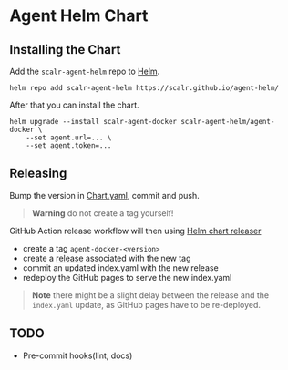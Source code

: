# Agent Helm Chart

## Installing the Chart

Add the `scalr-agent-helm` repo to [Helm](https://helm.sh/).

```shell
helm repo add scalr-agent-helm https://scalr.github.io/agent-helm/
```

After that you can install the chart.

```shell
helm upgrade --install scalr-agent-docker scalr-agent-helm/agent-docker \
    --set agent.url=... \
    --set agent.token=...
```

## Releasing 

Bump the version in [Chart.yaml](./charts/agent-docker/Chart.yaml), commit and push.

> **Warning** 
> do not create a tag yourself!

GitHub Action release workflow will then using [Helm chart releaser](https://github.com/helm/chart-releaser-action)

* create a tag `agent-docker-<version>`
* create a [release](https://github.com/Scalr/agent-helm/releases) associated with the new tag
* commit an updated index.yaml with the new release
* redeploy the GitHub pages to serve the new index.yaml

> **Note** 
> there might be a slight delay between the release and the `index.yaml` update, as GitHub pages have to be re-deployed.


## TODO

- Pre-commit hooks(lint, docs)
